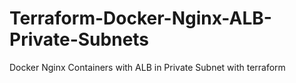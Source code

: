 # Terraform-Docker-Nginx-ALB-Private-Subnets
Docker Nginx Containers with ALB in Private Subnet with terraform
